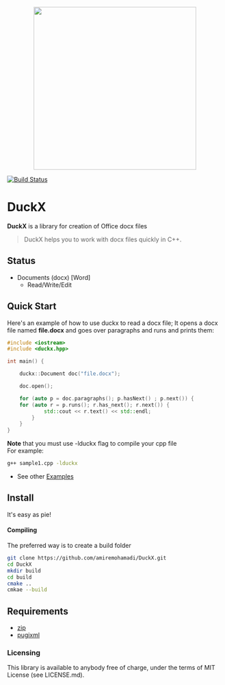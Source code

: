 <p align="center"><img src="https://github.com/amiremohamadi/DuckX/blob/master/img/logo.png" width="380"></p>

[![Build Status](https://travis-ci.com/amiremohamadi/DuckX.svg?branch=master)](https://travis-ci.com/amiremohamadi/DuckX)

# DuckX

**DuckX** is a library for creation of Office docx files

> DuckX helps you to work with docx files quickly in C++.

## Status ##

- Documents (docx) [Word]
	- Read/Write/Edit

## Quick Start

Here's an example of how to use duckx to read a docx file; It opens a docx file named **file.docx** and goes over paragraphs and runs and prints them:
```c++
#include <iostream>
#include <duckx.hpp>

int main() {

    duckx::Document doc("file.docx");   

    doc.open();

    for (auto p = doc.paragraphs(); p.hasNext() ; p.next()) {
	for (auto r = p.runs(); r.has_next(); r.next()) {
            std::cout << r.text() << std::endl;
        }
    }
}
```

**Note** that you must use -lduckx flag to compile your cpp file
<br/>
For example:
```bash
g++ sample1.cpp -lduckx
```

* See other [Examples](https://github.com/amiremohamadi/DuckX/tree/master/samples)


## Install ##

It's easy as pie!

#### Compiling

The preferred way is to create a build folder
```bash
git clone https://github.com/amiremohamadi/DuckX.git
cd DuckX
mkdir build
cd build
cmake ..
cmkae --build
```

## Requirements ##

- [zip](https://github.com/kuba--/zip)
- [pugixml](https://github.com/zeux/pugixml)


### Licensing

This library is available to anybody free of charge, under the terms of MIT License (see LICENSE.md).
